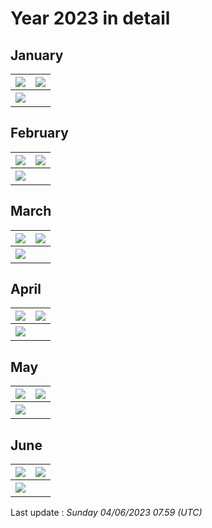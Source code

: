 # Year 2023 in detail


## January

| ![](graphs/postsbyday202301.png) | ![](graphs/postsbygroup202301.png) |
|---|---|
| ![](graphs/grouppie202301.png) | | 

## February

| ![](graphs/postsbyday202302.png) | ![](graphs/postsbygroup202302.png) |
|---|---|
| ![](graphs/grouppie202302.png) | | 

## March

| ![](graphs/postsbyday202303.png) | ![](graphs/postsbygroup202303.png) |
|---|---|
| ![](graphs/grouppie202303.png) | | 

## April

| ![](graphs/postsbyday202304.png) | ![](graphs/postsbygroup202304.png) |
|---|---|
| ![](graphs/grouppie202304.png) | | 

## May

| ![](graphs/postsbyday202305.png) | ![](graphs/postsbygroup202305.png) |
|---|---|
| ![](graphs/grouppie202305.png) | | 

## June

| ![](graphs/postsbyday202306.png) | ![](graphs/postsbygroup202306.png) |
|---|---|
| ![](graphs/grouppie202306.png) | | 

Last update : _Sunday 04/06/2023 07.59 (UTC)_
